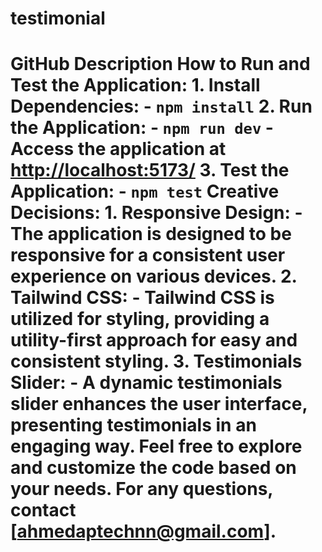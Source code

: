 # testimonial
 # GitHub Description  **How to Run and Test the Application:**  1. **Install Dependencies:**    - `npm install`  2. **Run the Application:**    - `npm run dev`    - Access the application at [http://localhost:5173/](http://localhost:5173/)  3. **Test the Application:**    - `npm test`  **Creative Decisions:**  1. **Responsive Design:**    - The application is designed to be responsive for a consistent user experience on various devices.  2. **Tailwind CSS:**    - Tailwind CSS is utilized for styling, providing a utility-first approach for easy and consistent styling.  3. **Testimonials Slider:**    - A dynamic testimonials slider enhances the user interface, presenting testimonials in an engaging way.  Feel free to explore and customize the code based on your needs. For any questions, contact [ahmedaptechnn@gmail.com].
